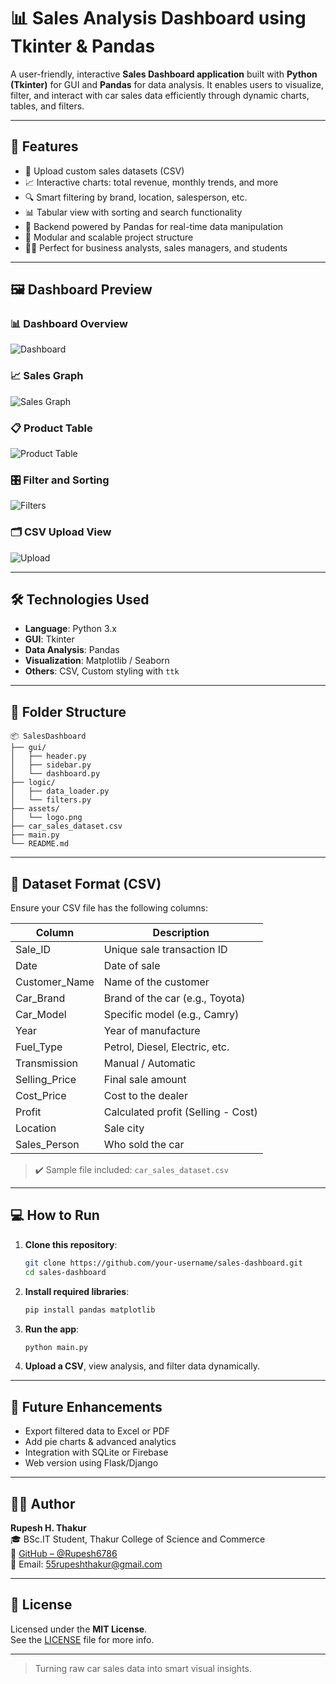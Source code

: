 
# 📊 Sales Analysis Dashboard using Tkinter & Pandas

A user-friendly, interactive **Sales Dashboard application** built with **Python (Tkinter)** for GUI and **Pandas** for data analysis. It enables users to visualize, filter, and interact with car sales data efficiently through dynamic charts, tables, and filters.

---

## 🚀 Features

- 📁 Upload custom sales datasets (CSV)
- 📈 Interactive charts: total revenue, monthly trends, and more
- 🔍 Smart filtering by brand, location, salesperson, etc.
- 📊 Tabular view with sorting and search functionality
- 🧠 Backend powered by Pandas for real-time data manipulation
- 📐 Modular and scalable project structure
- 👨‍💼 Perfect for business analysts, sales managers, and students

---

## 🖼️ Dashboard Preview

### 📊 Dashboard Overview  
![Dashboard](sale_dashboard_images/1_dashboard_overview.png)

### 📈 Sales Graph  
![Sales Graph](sale_dashboard_images/2_sales_chart.png)

### 📋 Product Table  
![Product Table](sale_dashboard_images/3_product_table.png)

### 🎛️ Filter and Sorting  
![Filters](sale_dashboard_images/4_filters_sorting.png)

### 🗂️ CSV Upload View  
![Upload](sale_dashboard_images/5_data_upload.png)

---

## 🛠️ Technologies Used

- **Language**: Python 3.x  
- **GUI**: Tkinter  
- **Data Analysis**: Pandas  
- **Visualization**: Matplotlib / Seaborn  
- **Others**: CSV, Custom styling with `ttk`

---

## 📂 Folder Structure

```
📦 SalesDashboard
├── gui/
│   ├── header.py
│   ├── sidebar.py
│   └── dashboard.py
├── logic/
│   ├── data_loader.py
│   └── filters.py
├── assets/
│   └── logo.png
├── car_sales_dataset.csv
├── main.py
└── README.md
```

---

## 📁 Dataset Format (CSV)

Ensure your CSV file has the following columns:

| Column          | Description                            |
|-----------------|----------------------------------------|
| Sale_ID         | Unique sale transaction ID             |
| Date            | Date of sale                           |
| Customer_Name   | Name of the customer                   |
| Car_Brand       | Brand of the car (e.g., Toyota)        |
| Car_Model       | Specific model (e.g., Camry)           |
| Year            | Year of manufacture                    |
| Fuel_Type       | Petrol, Diesel, Electric, etc.         |
| Transmission    | Manual / Automatic                     |
| Selling_Price   | Final sale amount                      |
| Cost_Price      | Cost to the dealer                     |
| Profit          | Calculated profit (Selling - Cost)     |
| Location        | Sale city                              |
| Sales_Person    | Who sold the car                       |

> ✔️ Sample file included: `car_sales_dataset.csv`

---

## 💻 How to Run

1. **Clone this repository**:
   ```bash
   git clone https://github.com/your-username/sales-dashboard.git
   cd sales-dashboard
   ```

2. **Install required libraries**:
   ```bash
   pip install pandas matplotlib
   ```

3. **Run the app**:
   ```bash
   python main.py
   ```

4. **Upload a CSV**, view analysis, and filter data dynamically.

---

## 💬 Future Enhancements

- Export filtered data to Excel or PDF  
- Add pie charts & advanced analytics  
- Integration with SQLite or Firebase  
- Web version using Flask/Django  

---

## 👨‍💻 Author

**Rupesh H. Thakur**  
🎓 BSc.IT Student, Thakur College of Science and Commerce  
🔗 [GitHub – @Rupesh6786](https://github.com/Rupesh6786)  
📧 Email: 55rupeshthakur@gmail.com  

---

## 📄 License

Licensed under the **MIT License**.  
See the [LICENSE](LICENSE) file for more info.

---

> Turning raw car sales data into smart visual insights.
